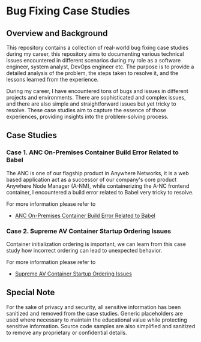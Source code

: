 # Bug Fixing Case Studies

## Overview and Background
This repository contains a collection of real-world bug fixing case studies during my career, this repository aims to documenting various technical issues encountered in different scenarios during my role as a software engineer, system analyst, DevOps engineer etc. The purpose is to provide a detailed analysis of the problem, the steps taken to resolve it, and the lessons learned from the experience.

During my career, I have encountered tons of bugs and issues in different projects and environments. There are sophisticated and complex issues, and there are also simple and straightforward issues but yet tricky to resolve. These case studies aim to capture the essence of those experiences, providing insights into the problem-solving process.

## Case Studies

### Case 1. ANC On-Premises Container Build Error Related to Babel
The ANC is one of our flagship product in Anywhere Networks, it is a web based application act as a successor of our company's core product Anywhere Node Manager (A-NM), while containerizing the A-NC frontend container, I encountered a build error related to Babel very tricky to resolve. 

For more information please refer to 
- [ANC On-Premises Container Build Error Related to Babel](anc-docker-build-failure-related-to-babel/README.md)

### Case 2. Supreme AV Container Startup Ordering Issues
Container initialization ordering is important, we can learn from this case study how incorrect ordering can lead to unexpected behavior.

For more information please refer to 
- [Supreme AV Container Startup Ordering Issues](supreme-av-container-startup-ordering-issues/README.md)

## Special Note
For the sake of privacy and security, all sensitive information has been sanitized and removed from the case studies. Generic placeholders are used where necessary to maintain the educational value while protecting sensitive information. Source code samples are also simplified and sanitized to remove any proprietary or confidential details. 